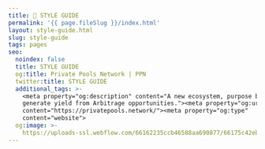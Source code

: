 ```yaml
---
title: 🍋 STYLE GUIDE
permalink: '{{ page.fileSlug }}/index.html'
layout: style-guide.html
slug: style-guide
tags: pages
seo:
  noindex: false
  title: STYLE GUIDE
  og:title: Private Pools Network | PPN
  twitter:title: STYLE GUIDE
  additional_tags: >-
    <meta property="og:description" content="A new ecosystem, purpose built to
    generate yield from Arbitrage opportunities."><meta property="og:url"
    content="https://privatepools.network/"><meta property="og:type"
    content="website">
  og:image: >-
    https://uploads-ssl.webflow.com/66162235ccb46588aa690877/66175c42ebc0ce580e5b9283_opengraph.jpg
---
```



